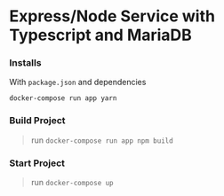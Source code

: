 # Express/Node Service with Typescript and MariaDB

### Installs

With `package.json` and dependencies
```shell
docker-compose run app yarn
```

### Build Project

> run `docker-compose run app npm build`

### Start Project

> run `docker-compose up`
